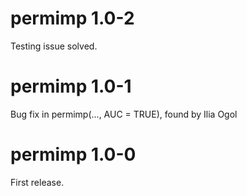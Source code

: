 # permimp 1.0-2

Testing issue solved.

# permimp 1.0-1

Bug fix in permimp(..., AUC = TRUE), found by Ilia Ogol


# permimp 1.0-0

First release.